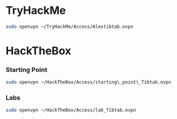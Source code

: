 # TryHackMe
```bash
sudo openvpn ~/TryHackMe/Access/Alextibtab.ovpn
```

# HackTheBox

### Starting Point
```bash
sudo openvpn ~/HackTheBox/Access/starting\_point\_Tibtab.ovpn
```

### Labs
```bash
sudo openvpn ~/HackTheBox/Access/lab_Tibtab.ovpn
```